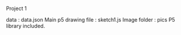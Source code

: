 Project 1 

data : data.json 
Main p5 drawing file : sketch1.js
Image folder : pics 
P5 library included.
